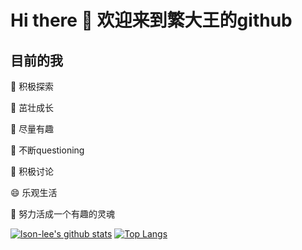 # Hi there 👋 欢迎来到繁大王的github

## 目前的我

🔭 积极探索

🌱 茁壮成长

👯 尽量有趣

🤔 不断questioning

💬 积极讨论

😄 乐观生活

💃 努力活成一个有趣的灵魂

[![lson-lee's github stats](https://github-readme-stats.vercel.app/api?username=lson-lee&layout=compact&show_icons=true&theme=buefy&count_private=true)](https://github.com/anuraghazra/github-readme-stats)
[![Top Langs](https://github-readme-stats.vercel.app/api/top-langs/?username=lson-lee&layout=compact&count_private=true)](https://github.com/anuraghazra/github-readme-stats)
